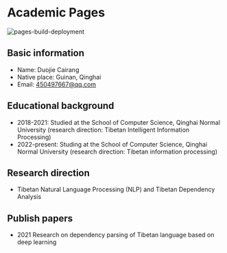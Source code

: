 # Academic Pages
![pages-build-deployment](https://github.com/academicpages/academicpages.github.io/actions/workflows/pages/pages-build-deployment/badge.svg)

## Basic information
- Name: Duojie Cairang
- Native place: Guinan, Qinghai
- Email: 450497667@qq.com
## Educational background
- 2018-2021: Studied at the School of Computer Science, Qinghai Normal University (research direction: Tibetan Intelligent Information Processing)
- 2022-present: Studing at the School of Computer Science, Qinghai Normal University (research direction: Tibetan information processing)
## Research direction
- Tibetan Natural Language Processing (NLP) and Tibetan Dependency Analysis
## Publish papers
- 2021 Research on dependency parsing of Tibetan language based on deep learning
